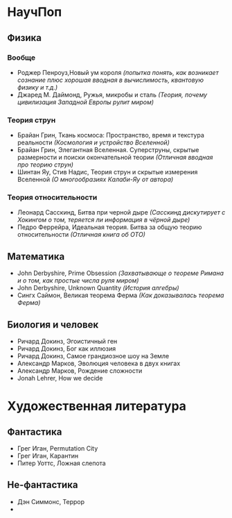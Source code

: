 # НаучПоп
## Физика
### Вообще
  * Роджер Пенроуз,Новый ум короля _(попытка понять, как возникает сознание плюс хорошая вводная в вычислимость, квантовую физику и т.д.)_
  * Джаред М. Даймонд, Ружья, микробы и сталь _(Теория, почему цивилизация Западной Европы рулит миром)_
 
### Теория струн

  * Брайан Грин, Ткань космоса: Пространство, время и текстура реальности _(Космология и устройство Вселенной)_
  * Брайан Грин, Элегантная Вселенная. Суперструны, скрытые размерности и поиски окончательной теории _(Отличная вводная про теорию струн)_
  * Шинтан Яу, Стив Надис, Теория струн и скрытые измерения Вселенной _(О многообразиях Калаби-Яу от автора)_

### Теория относительности

  * Леонард Сасскинд, Битва при черной дыре _(Сасскинд дискутирует с Хокингом о том, теряется ли информация в чёрной дыре)_
  * Педро Феррейра, Идеальная теория. Битва за общую теорию относительности _(Отличная книга об ОТО)_

## Математика

  * John Derbyshire, Prime Obsession _(Захватывающе о теореме Римана и о том, как простые числа руля миром)_
  * John Derbyshire, Unknown Quantity _(История алгебры)_
  * Сингх Саймон, Великая теорема Ферма _(Как доказывалась теорема Ферма)_
  
## Биология и человек
  * Ричард Докинз, Эгоистичный ген
  * Ричард Докинз, Бог как иллюзия
  * Ричард Докинз, Самое грандиозное шоу на Земле
  * Александр Марков, Эволюция человека в двух книгах
  * Александр Марков, Рождение сложности
  * Jonah Lehrer, How we decide
 
# Художественная литература

## Фантастика
   
   * Грег Иган, Permutation City
   * Грег Иган, Карантин
   * Питер Уоттс, Ложная слепота

## Не-фантастика
 * Дэн Симмонс, Террор
 * 
